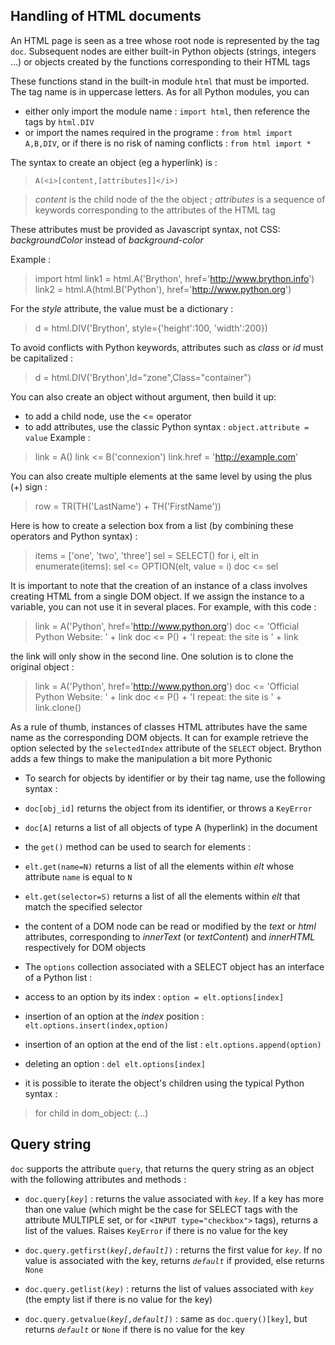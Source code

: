 ## Handling of HTML documents

An HTML page is seen as a tree whose root node is represented by the tag `doc`. Subsequent nodes are either built-in Python objects (strings, integers ...) or objects created by the functions corresponding to their HTML tags

These functions stand in the built-in module `html` that must be imported. The tag name is in uppercase letters. As for all Python modules, you can 

- either only import the module name : `import html`, then reference the tags by `html.DIV`
- or import the names required in the programe : `from html import A,B,DIV`, or if there is no risk of naming conflicts : `from html import *`

The syntax to create an object (eg a hyperlink) is :
> `A(<i>[content,[attributes]]</i>)`

> _content_ is the child node of the the object ; _attributes_ is a sequence of keywords corresponding to the attributes of the HTML tag

These attributes must be provided as Javascript syntax, not CSS: _backgroundColor_ instead of _background-color_
</dl>
Example :

>    import html
>    link1 = html.A('Brython', href='http://www.brython.info')
>    link2 = html.A(html.B('Python'), href='http://www.python.org')

For the _style_ attribute, the value must be a dictionary :

>    d = html.DIV('Brython', style={'height':100, 'width':200})

To avoid conflicts with Python keywords, attributes such as _class_ or _id_ must be capitalized :

>    d = html.DIV('Brython',Id="zone",Class="container")

You can also create an object without argument, then build it up:

- to add a child node, use the <= operator
- to add attributes, use the classic Python syntax : `object.attribute = value`
Example :    
>    link = A()
>    link <= B('connexion')
>    link.href = 'http://example.com'

You can also create multiple elements at the same level by using the plus (+) sign :

>    row = TR(TH('LastName') + TH('FirstName'))

Here is how to create a selection box from a list (by combining these operators and Python syntax) :

>    items = ['one', 'two', 'three']
>    sel = SELECT()
>    for i, elt in enumerate(items):
>        sel <= OPTION(elt, value = i)
>    doc <= sel

It is important to note that the creation of an instance of a class involves creating HTML from a single DOM object. If we assign the instance to a variable, you can not use it in several places. For example, with this code :

>    link = A('Python', href='http://www.python.org')
>    doc <= 'Official Python Website: ' + link
>    doc <= P() + 'I repeat: the site is ' + link

the link will only show in the second line. One solution is to clone the original object :

>    link = A('Python', href='http://www.python.org')
>    doc <= 'Official Python Website: ' + link
>    doc <= P() + 'I repeat: the site is ' + link.clone()

As a rule of thumb, instances of classes HTML attributes have the same name as the corresponding DOM objects. It can for example retrieve the option selected by the `selectedIndex` attribute of the `SELECT` object. Brython adds a few things to make the manipulation a bit more Pythonic

- To search for objects by identifier or by their tag name, use the following syntax :

 - `doc[obj_id]`  returns the object from its identifier, or throws a `KeyError`
 - `doc[A]`  returns a list of all objects of type A (hyperlink) in the document
 - the `get()` method can be used to search for elements :

  - `elt.get(name=N)` returns a list of all the elements within _elt_ whose attribute `name` is equal to `N`
  - `elt.get(selector=S)` returns a list of all the elements within _elt_ that match the specified selector


- the content of a DOM node can be read or modified by the _text_ or _html_ attributes, corresponding to _innerText_ (or _textContent_) and _innerHTML_ respectively for DOM objects

- The `options` collection associated with a SELECT object has an interface of a Python list :

 - access to an option by its index : `option = elt.options[index]`
 - insertion of an option at the _index_ position : `elt.options.insert(index,option)`
 - insertion of an option at the end of the list : `elt.options.append(option)`
 - deleting an option : `del elt.options[index]`

- it is possible to iterate the object's children using the typical Python syntax : 

>    for child in dom_object:
>       (...)

## Query string

`doc` supports the attribute `query`, that returns the query string as an object with the following attributes and methods :

- <code>doc.query[<i>key</i>]</code> : returns the value associated with _`key`_. If a key has more than one value (which might be the case for SELECT tags with the attribute MULTIPLE set, or for `<INPUT type="checkbox">` tags), returns a list of the values. Raises `KeyError` if there is no value for the key

- <code>doc.query.getfirst(<i>key[,default]</i>)</code> : returns the first value for _`key`_. If no value is associated with the key, returns _`default`_ if provided, else returns `None`

- <code>doc.query.getlist(<i>key</i>)</code> : returns the list of values associated with _`key`_ (the empty list if there is no value for the key)

- <code>doc.query.getvalue(<i>key[,default]</i>)</code> : same as `doc.query()[key]`, but returns _`default`_ or `None` if there is no value for the key

